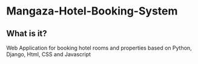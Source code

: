# Mangaza-Hotel-Booking-System
## What is it?
Web Application for booking hotel rooms and properties based on Python, Django, Html, CSS and Javascript
